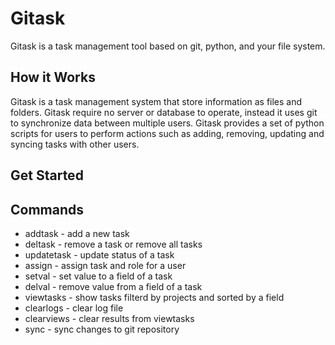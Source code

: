 Gitask
======

Gitask is a task management tool based on git, python, and your file system.

How it Works
------------
Gitask is a task management system that store information as files and folders. Gitask require no server or database to operate, instead it uses git to synchronize data between multiple users. Gitask provides a set of python scripts for users to perform actions such as adding, removing, updating and syncing tasks with other users.

Get Started
-----------


Commands
--------
* addtask - add a new task
* deltask - remove a task or remove all tasks
* updatetask - update status of a task
* assign - assign task and role for a user
* setval - set value to a field of a task
* delval - remove value from a field of a task
* viewtasks - show tasks filterd by projects and sorted by a field
* clearlogs - clear log file
* clearviews - clear results from viewtasks
* sync - sync changes to git repository
